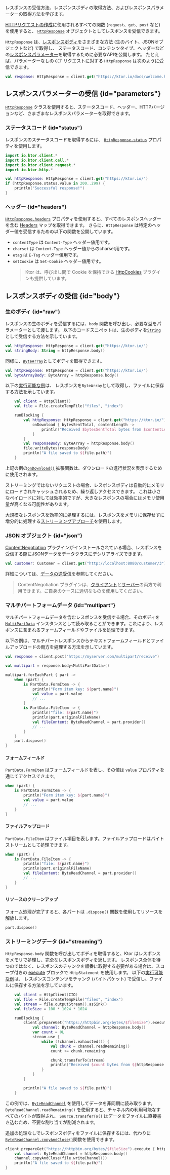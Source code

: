 [//]: # (title: レスポンスの受信)

<show-structure for="chapter" depth="2"/>

<link-summary>
レスポンスの受信方法、レスポンスボディの取得方法、およびレスポンスパラメーターの取得方法を学びます。
</link-summary>

[HTTPリクエストの作成](client-requests.md)に使用されるすべての関数 (`request`、`get`、`post` など) を使用すると、
[`HttpResponse`](https://api.ktor.io/ktor-client/ktor-client-core/io.ktor.client.statement/-http-response/index.html)
オブジェクトとしてレスポンスを受信できます。

`HttpResponse` は、[レスポンスボディ](#body)をさまざまな方法 (生のバイト、JSONオブジェクトなど) で取得し、
ステータスコード、コンテンツタイプ、ヘッダーなどの[レスポンスパラメーター](#parameters)を取得するために必要なAPIを公開します。
たとえば、パラメーターなしの `GET` リクエストに対する `HttpResponse` は次のように受信できます。

```kotlin
val response: HttpResponse = client.get("https://ktor.io/docs/welcome.html")
```

## レスポンスパラメーターの受信 {id="parameters"}

[`HttpResponse`](https://api.ktor.io/ktor-client/ktor-client-core/io.ktor.client.statement/-http-response/index.html)
クラスを使用すると、ステータスコード、ヘッダー、HTTPバージョンなど、さまざまなレスポンスパラメーターを取得できます。

### ステータスコード {id="status"}

レスポンスのステータスコードを取得するには、
[`HttpResponse.status`](https://api.ktor.io/ktor-client/ktor-client-core/io.ktor.client.statement/-http-response/status.html)
プロパティを使用します。

```kotlin
import io.ktor.client.*
import io.ktor.client.call.*
import io.ktor.client.request.*
import io.ktor.http.*

val httpResponse: HttpResponse = client.get("https://ktor.io/")
if (httpResponse.status.value in 200..299) {
    println("Successful response!")
}
```

### ヘッダー {id="headers"}

[`HttpResponse.headers`](https://api.ktor.io/ktor-client/ktor-client-core/io.ktor.client.statement/-http-response/index.html)
プロパティを使用すると、すべてのレスポンスヘッダーを含む
[Headers](https://api.ktor.io/ktor-http/io.ktor.http/-headers/index.html) マップを取得できます。
さらに、`HttpResponse` は特定のヘッダー値を受信するための以下の関数を公開しています。

*   `contentType` は `Content-Type` ヘッダー値用です。
*   `charset` は `Content-Type` ヘッダー値からのcharset用です。
*   `etag` は `E-Tag` ヘッダー値用です。
*   `setCookie` は `Set-Cookie` ヘッダー値用です。
    > Ktor は、呼び出し間で Cookie を保持できる [HttpCookies](client-cookies.md) プラグインも提供しています。

## レスポンスボディの受信 {id="body"}

### 生のボディ {id="raw"}

レスポンスの生のボディを受信するには、`body` 関数を呼び出し、必要な型をパラメーターとして渡します。
以下のコードスニペットは、生のボディを[`String`](https://kotlinlang.org/api/latest/jvm/stdlib/kotlin/-string/)として受信する方法を示しています。

```kotlin
val httpResponse: HttpResponse = client.get("https://ktor.io/")
val stringBody: String = httpResponse.body()
```

同様に、[`ByteArray`](https://kotlinlang.org/api/latest/jvm/stdlib/kotlin/-byte-array/)としてボディを取得できます。

```kotlin
val httpResponse: HttpResponse = client.get("https://ktor.io/")
val byteArrayBody: ByteArray = httpResponse.body()
```

以下の[実行可能な例](https://github.com/ktorio/ktor-documentation/tree/%ktor_version%/codeSnippets/snippets/client-download-file)は、
レスポンスを`ByteArray`として取得し、ファイルに保存する方法を示しています。

```kotlin
    val client = HttpClient()
    val file = File.createTempFile("files", "index")

    runBlocking {
        val httpResponse: HttpResponse = client.get("https://ktor.io/") {
            onDownload { bytesSentTotal, contentLength ->
                println("Received $bytesSentTotal bytes from $contentLength")
            }
        }
        val responseBody: ByteArray = httpResponse.body()
        file.writeBytes(responseBody)
        println("A file saved to ${file.path}")
    }
```

上記の例の[`onDownload()`](https://api.ktor.io/ktor-client/ktor-client-core/io.ktor.client.plugins/on-download.html)
拡張関数は、ダウンロードの進行状況を表示するために使用されます。

ストリーミングではないリクエストの場合、レスポンスボディは自動的にメモリにロードされキャッシュされるため、繰り返しアクセスできます。
これは小さなペイロードに対しては効率的ですが、大きなレスポンスの場合にはメモリ使用量が高くなる可能性があります。

大規模なレスポンスを効率的に処理するには、レスポンスをメモリに保存せずに増分的に処理する[ストリーミングアプローチ](#streaming)を使用します。

### JSON オブジェクト {id="json"}

[ContentNegotiation](client-serialization.md) プラグインがインストールされている場合、レスポンスを受信する際にJSONデータをデータクラスにデシリアライズできます。

```kotlin
val customer: Customer = client.get("http://localhost:8080/customer/3").body()
```

詳細については、[データの送受信](client-serialization.md#receive_send_data)を参照してください。

> ContentNegotiation プラグインは、[クライアント](client-serialization.md)と[サーバー](server-serialization.md)の両方で利用できます。ご自身のケースに適切なものを使用してください。

### マルチパートフォームデータ {id="multipart"}

マルチパートフォームデータを含むレスポンスを受信する場合、そのボディを
[`MultiPartData`](https://api.ktor.io/ktor-http/io.ktor.http.content/-multi-part-data/index.html)
インスタンスとして読み取ることができます。これにより、レスポンスに含まれるフォームフィールドやファイルを処理できます。

以下の例は、マルチパートレスポンスからテキストフォームフィールドとファイルアップロードの両方を処理する方法を示しています。

```kotlin
val response = client.post("https://myserver.com/multipart/receive")

val multipart = response.body<MultiPartData>()

multipart.forEachPart { part ->
    when (part) {
        is PartData.FormItem -> {
            println("Form item key: ${part.name}")
            val value = part.value
            // ...
        }
        is PartData.FileItem -> {
            println("file: ${part.name}")
            println(part.originalFileName)
            val fileContent: ByteReadChannel = part.provider()
            // ...
        }
    }
    part.dispose()
}
```

#### フォームフィールド

`PartData.FormItem` はフォームフィールドを表し、その値は `value` プロパティを通じてアクセスできます。

```kotlin
when (part) {
    is PartData.FormItem -> {
        println("Form item key: ${part.name}")
        val value = part.value
        // ...
    }
}
```

#### ファイルアップロード

`PartData.FileItem` はファイル項目を表します。ファイルアップロードはバイトストリームとして処理できます。

```kotlin
when (part) {
    is PartData.FileItem -> {
        println("file: ${part.name}")
        println(part.originalFileName)
        val fileContent: ByteReadChannel = part.provider()
        // ...
    }
}
```

#### リソースのクリーンアップ

フォーム処理が完了すると、各パートは `.dispose()` 関数を使用してリソースを解放します。

```kotlin
part.dispose()
```

### ストリーミングデータ {id="streaming"}

`HttpResponse.body` 関数を呼び出してボディを取得すると、Ktor はレスポンスをメモリで処理し、完全なレスポンスボディを返します。
レスポンス全体を待つのではなく、レスポンスのチャンクを順番に取得する必要がある場合は、スコープ付きの
[execute](https://api.ktor.io/ktor-client/ktor-client-core/io.ktor.client.statement/-http-statement/execute.html)
ブロックで `HttpStatement` を使用します。
以下の[実行可能な例](https://github.com/ktorio/ktor-documentation/tree/%ktor_version%/codeSnippets/snippets/client-download-streaming)は、
レスポンスコンテンツをチャンク (バイトパケット) で受信し、ファイルに保存する方法を示しています。

```kotlin
    val client = HttpClient(CIO)
    val file = File.createTempFile("files", "index")
    val stream = file.outputStream().asSink()
    val fileSize = 100 * 1024 * 1024

    runBlocking {
        client.prepareGet("https://httpbin.org/bytes/$fileSize").execute { httpResponse ->
            val channel: ByteReadChannel = httpResponse.body()
            var count = 0L
            stream.use {
                while (!channel.exhausted()) {
                    val chunk = channel.readRemaining()
                    count += chunk.remaining

                    chunk.transferTo(stream)
                    println("Received $count bytes from ${httpResponse.contentLength()}")
                }
            }
        }

        println("A file saved to ${file.path}")
    }
```

この例では、[`ByteReadChannel`](https://api.ktor.io/ktor-io/io.ktor.utils.io/-byte-read-channel/index.html)
を使用してデータを非同期に読み取ります。`ByteReadChannel.readRemaining()` を使用すると、チャネル内の利用可能なすべてのバイトが取得され、
`Source.transferTo()` はデータをファイルに直接書き込むため、不要な割り当てが削減されます。

追加の処理なしでレスポンスボディをファイルに保存するには、代わりに
[`ByteReadChannel.copyAndClose()`](https://api.ktor.io/ktor-io/io.ktor.utils.io/copy-and-close.html)関数を使用できます。

```Kotlin
client.prepareGet("https://httpbin.org/bytes/$fileSize").execute { httpResponse ->
    val channel: ByteReadChannel = httpResponse.body()
    channel.copyAndClose(file.writeChannel())
    println("A file saved to ${file.path}")
}